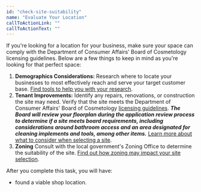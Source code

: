 ```yaml
---
id: "check-site-suitability"
name: "Evaluate Your Location"
callToActionLink: ""
callToActionText: ""
---
```


If you're looking for a location for your business, make sure your space can comply with the Department of Consumer Affairs' Board of Cosmetology licensing guidelines. Below are a few things to keep in mind as you're looking for that perfect space:

1. **Demographics Considerations:** Research where to locate your businesses to most effectively reach and serve your target customer base. [Find tools to help you with your research](https://business.nj.gov/pages/additional-site-selection-research).
2. **Tenant Improvements:** Identify any repairs, renovations, or construction the site may need. Verify that the site meets the Department of Consumer Affairs' Board of Cosmetology [licensing guidelines](https://www.njconsumeraffairs.gov/regulations/Chapter-28-Board-of-Cosmetology-and-Hairstyling.pdf). _**The Board will review your floorplan during the application review process to determine if a site meets board requirements, including considerations around bathroom access and an area designated for cleaning implements and tools, among other items.**_ [Learn more about what to consider when selecting a site](https://business.nj.gov/pages/additional-site-selection-research).
3. **Zoning** Consult with the local government's Zoning Office to determine the suitability of the site. [Find out how zoning may impact your site selection](https://business.nj.gov/pages/choose-a-location).

After you complete this task, you will have:
- found a viable shop location.
